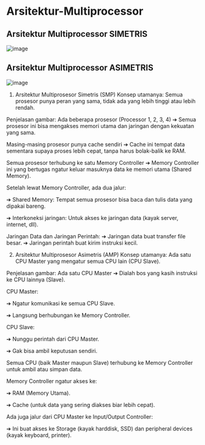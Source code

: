 # Arsitektur-Multiprocessor
## Arsitektur Multiprocessor SIMETRIS
![image](https://github.com/user-attachments/assets/915d2a39-db8e-4448-aa4c-b59d529b528a)

## Arsitektur Multiprocessor ASIMETRIS
![image](https://github.com/user-attachments/assets/403b6f12-a411-4155-bf1c-6a6ccf1c00a7)

1. Arsitektur Multiprosesor Simetris (SMP)
Konsep utamanya: Semua prosesor punya peran yang sama, tidak ada yang lebih tinggi atau lebih rendah.

Penjelasan gambar:
Ada beberapa prosesor (Processor 1, 2, 3, 4) ➔ Semua prosesor ini bisa mengakses memori utama dan jaringan dengan kekuatan yang sama.

Masing-masing prosesor punya cache sendiri ➔ Cache ini tempat data sementara supaya proses lebih cepat, tanpa harus bolak-balik ke RAM.

Semua prosesor terhubung ke satu Memory Controller ➔ Memory Controller ini yang bertugas ngatur keluar masuknya data ke memori utama (Shared Memory).

Setelah lewat Memory Controller, ada dua jalur:

➔ Shared Memory: Tempat semua prosesor bisa baca dan tulis data yang dipakai bareng.

➔ Interkoneksi jaringan: Untuk akses ke jaringan data (kayak server, internet, dll).

Jaringan Data dan Jaringan Perintah:
➔ Jaringan data buat transfer file besar.
➔ Jaringan perintah buat kirim instruksi kecil.

2. Arsitektur Multiprosesor Asimetris (AMP)
Konsep utamanya: Ada satu CPU Master yang mengatur semua CPU lain (CPU Slave).

Penjelasan gambar:
Ada satu CPU Master ➔ Dialah bos yang kasih instruksi ke CPU lainnya (Slave).

CPU Master:

➔ Ngatur komunikasi ke semua CPU Slave.

➔ Langsung berhubungan ke Memory Controller.

CPU Slave:

➔ Nunggu perintah dari CPU Master.

➔ Gak bisa ambil keputusan sendiri.

Semua CPU (baik Master maupun Slave) terhubung ke Memory Controller untuk ambil atau simpan data.

Memory Controller ngatur akses ke:

➔ RAM (Memory Utama).

➔ Cache (untuk data yang sering diakses biar lebih cepat).

Ada juga jalur dari CPU Master ke Input/Output Controller:

➔ Ini buat akses ke Storage (kayak harddisk, SSD) dan peripheral devices (kayak keyboard, printer).
